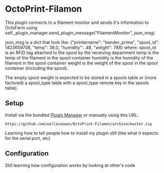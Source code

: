 # OctoPrint-Filamon

This plugin connects to a filament monitor and sends it's information to OctoFarm using self._plugin_manager.send_plugin_message("FilamentMonitor", json_msg)

json_msg is a dict that look like: {"printername": "bender_prime", "spool_id": 1423659708, "temp": 38.0, "humidity": .48, "weight": 788}
where:
   spool_id is an RFID tag attached to the spool by the receiving department
   temp is the temp of the filament in the spool container
   humidity is the humidity of the filament in the spool container
   weight is the weight of the spool in the spool container (including the spool).

The empty spool weight is expected to be stored in a spools table or (more factored) a spool_type table with a spool_type remote key in the spools table).


## Setup

Install via the bundled [Plugin Manager](https://docs.octoprint.org/en/master/bundledplugins/pluginmanager.html)
or manually using this URL:

    https://github.com/wallaceowen/OctoPrint-Filamon/archive/master.zip

Learning how to tell people how to install my plugin still (like what it expects for the serial port, etc)

## Configuration

Still learning how configuration works by looking at other's code
